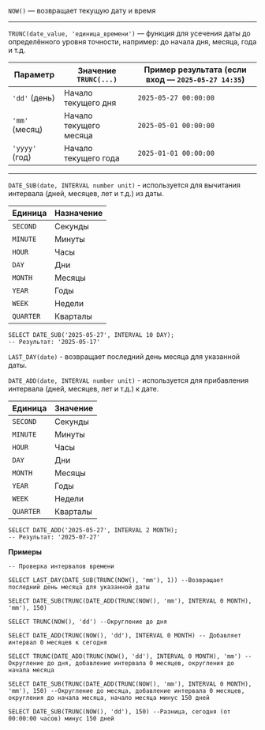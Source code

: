 `NOW()` — возвращает текущую дату и время

------------------------------------------------
`TRUNC(date_value, 'единица_времени')` — функция для усечения даты до определённого уровня точности, например: до начала дня, месяца, года и т.д.

| Параметр       | Значение `TRUNC(...)`  | Пример результата (если вход — `2025-05-27 14:35`) |
| -------------- | ---------------------- | -------------------------------------------------- |
| `'dd'` (день)  | Начало текущего дня    | `2025-05-27 00:00:00`                              |
| `'mm'` (месяц) | Начало текущего месяца | `2025-05-01 00:00:00`                              |
| `'yyyy'` (год) | Начало текущего года   | `2025-01-01 00:00:00`                                       |

------------------------------------------------
`DATE_SUB(date, INTERVAL number unit)` -  используется для вычитания интервала (дней, месяцев, лет и т.д.) из даты.

| Единица   | Назначение |
| --------- | ---------- |
| `SECOND`  | Секунды    |
| `MINUTE`  | Минуты     |
| `HOUR`    | Часы       |
| `DAY`     | Дни        |
| `MONTH`   | Месяцы     |
| `YEAR`    | Годы       |
| `WEEK`    | Недели     |
| `QUARTER` | Кварталы   |

```
SELECT DATE_SUB('2025-05-27', INTERVAL 10 DAY);
-- Результат: '2025-05-17'
```

`LAST_DAY(date)` - возвращает последний день месяца для указанной даты.

`DATE_ADD(date, INTERVAL number unit)` - используется для прибавления интервала (дней, месяцев, лет и т.д.) к дате.

| Единица   | Значение |
| --------- | -------- |
| `SECOND`  | Секунды  |
| `MINUTE`  | Минуты   |
| `HOUR`    | Часы     |
| `DAY`     | Дни      |
| `MONTH`   | Месяцы   |
| `YEAR`    | Годы     |
| `WEEK`    | Недели   |
| `QUARTER` | Кварталы |


```
SELECT DATE_ADD('2025-05-27', INTERVAL 2 MONTH);
-- Результат: '2025-07-27'
```

**Примеры**

```
-- Проверка интервалов времени

SELECT LAST_DAY(DATE_SUB(TRUNC(NOW(), 'mm'), 1)) --Возвращает последний день месяца для указанной даты

SELECT DATE_SUB(TRUNC(DATE_ADD(TRUNC(NOW(), 'mm'), INTERVAL 0 MONTH), 'mm'), 150)

SELECT TRUNC(NOW(), 'dd') --Округление до дня

SELECT DATE_ADD(TRUNC(NOW(), 'dd'), INTERVAL 0 MONTH) -- Добавляет интервал 0 месяцев к сегодня

SELECT TRUNC(DATE_ADD(TRUNC(NOW(), 'dd'), INTERVAL 0 MONTH), 'mm') --Округление до дня, добавление интервала 0 месяцев, округления до начала месяца

SELECT DATE_SUB(TRUNC(DATE_ADD(TRUNC(NOW(), 'mm'), INTERVAL 0 MONTH), 'mm'), 150) --Округление до месяца, добавление интервала 0 месяцев, округления до начала месяца, начало месяца минус 150 дней

SELECT DATE_SUB(TRUNC(NOW(), 'dd'), 150) --Разница, сегодня (от 00:00:00 часов) минус 150 дней
```
